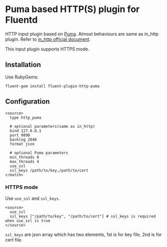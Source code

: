 # Puma based HTTP(S) plugin for Fluentd

HTTP input plugin based on [Puma](http://puma.io/).
Almost behaviours are same as in_http plugin. Refer to [in_http official document](http://docs.fluentd.org/articles/in_http).

This input plugin supports HTTPS mode.

## Installation

Use RubyGems:

    fluent-gem install fluent-plugin-http-puma

## Configuration

    <source>
      type http_puma

      # optional parameters(same as in_http)
      bind 127.0.0.1
      port 9890
      backlog 2048
      format json

      # optional Puma parameters
      min_threads 0
      max_threads 4
      use_ssl
      ssl_keys /path/to/key,/path/to/cert
    </match>

### HTTPS mode

Use `use_ssl` and `ssl_keys`.

    <source>
      use_ssl
      ssl_keys ["/path/to/key", "/path/to/cert"] # ssl_keys is required when use_ssl is true
    </source>

`ssl_keys` are json array which has two elements, 1st is for key file, 2nd is for cert file.
